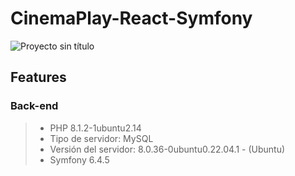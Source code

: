 # CinemaPlay-React-Symfony

![Proyecto sin título](https://github.com/robmab/CinemaPlay-React-Symfony/assets/56076087/1c78fa00-9184-4d0f-aae4-1b73f368c14e)

## Features

### Back-end
> - PHP 8.1.2-1ubuntu2.14
> - Tipo de servidor: MySQL
> - Versión del servidor: 8.0.36-0ubuntu0.22.04.1 - (Ubuntu)
> - Symfony 6.4.5
